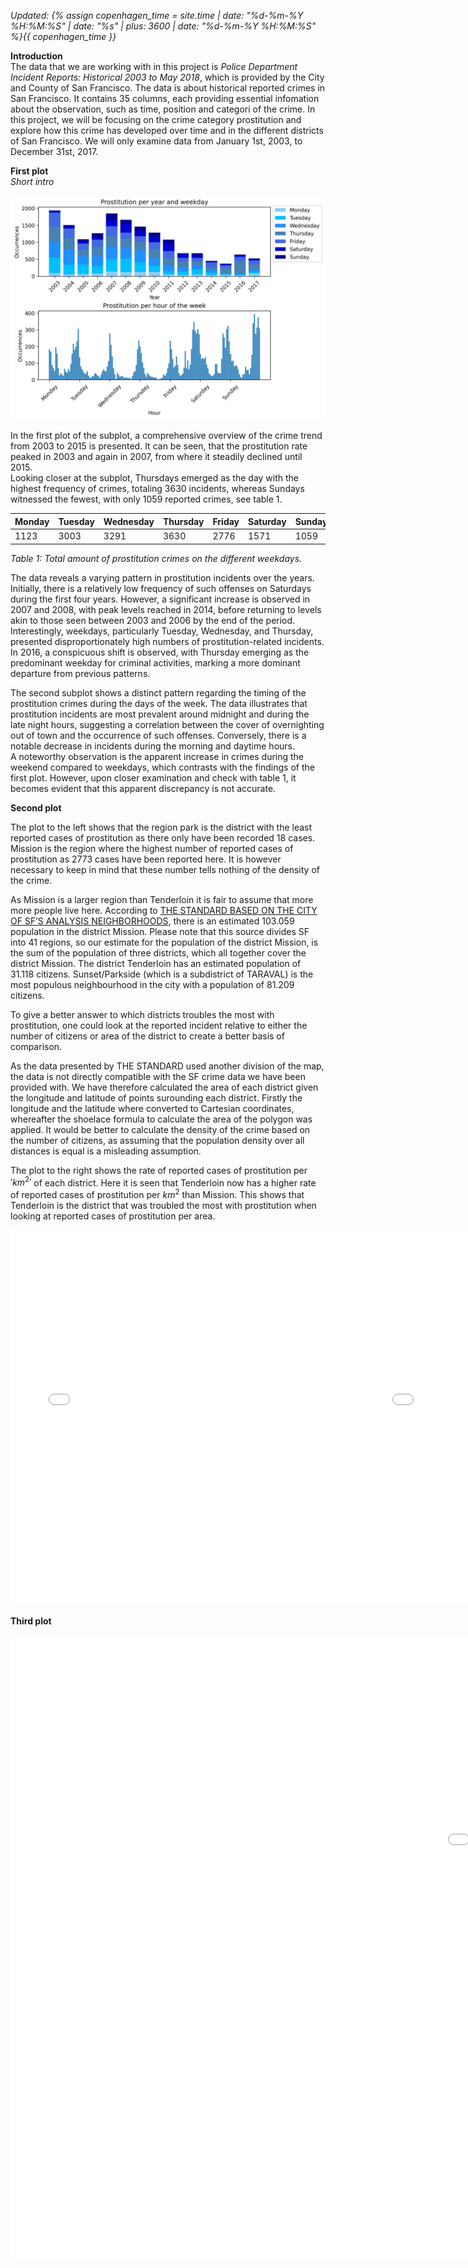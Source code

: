 *Updated: {% assign copenhagen_time = site.time | date: "%d-%m-%Y %H:%M:%S" | date: "%s" | plus: 3600 | date: "%d-%m-%Y %H:%M:%S" %}{{ copenhagen_time }}*


__Introduction__\
The data that we are working with in this project is *Police Department Incident Reports: Historical 2003 to May 2018*, which is provided by the City and County of San Francisco. The data is about historical reported crimes in San Francisco. It contains 35 columns, each providing essential infomation about the observation, such as time, position and categori of the crime. In this project, we will be focusing on the crime category prostitution and explore how this crime has developed over time and in the different districts of San Francisco. We will only examine data from January 1st, 2003, to December 31st, 2017.


__First plot__\
_Short intro_

![One time-series / bar chart](/A2/plot1.png)

In the first plot of the subplot, a comprehensive overview of the crime trend from 2003 to 2015 is presented. It can be seen, that the prostitution rate peaked in 2003 and again in 2007, from where it steadily declined until 2015.\
Looking closer at the subplot, Thursdays emerged as the day with the highest frequency of crimes, totaling 3630 incidents, whereas Sundays witnessed the fewest, with only 1059 reported crimes, see table 1.

| Monday | Tuesday | Wednesday | Thursday | Friday | Saturday | Sunday |
|--------|---------|-----------|----------|--------|----------|--------|
|  1123  |   3003  | 3291      | 3630     | 2776   | 1571     | 1059   |

_Table 1: Total amount of prostitution crimes on the different weekdays._

The data reveals a varying pattern in prostitution incidents over the years. Initially, there is a relatively low frequency of such offenses on Saturdays during the first four years. However, a significant increase is observed in 2007 and 2008, with peak levels reached in 2014, before returning to levels akin to those seen between 2003 and 2006 by the end of the period.\
Interestingly, weekdays, particularly Tuesday, Wednesday, and Thursday, presented disproportionately high numbers of prostitution-related incidents. In 2016, a conspicuous shift is observed, with Thursday emerging as the predominant weekday for criminal activities, marking a more dominant departure from previous patterns.

The second subplot shows a distinct pattern regarding the timing of the prostitution crimes during the days of the week. 
The data illustrates that prostitution incidents are most prevalent around midnight and during the late night hours, suggesting a correlation between the cover of overnighting out of town and the occurrence of such offenses. Conversely, there is a notable decrease in incidents during the morning and daytime hours.\
A noteworthy observation is the apparent increase in crimes during the weekend compared to weekdays, which contrasts with the findings of the first plot. However, upon closer examination and check with table 1, it becomes evident that this apparent discrepancy is not accurate.


__Second plot__

The plot to the left shows that the region park is the district with the least reported cases of prostitution as there only have been recorded 18 cases. Mission is the region where the highest number of reported cases of prostitution as 2773 cases have been reported here. It is however necessary to keep in mind that these number tells nothing of the density of the crime.

As Mission is a larger region than Tenderloin it is fair to assume that more more people live here. According to [THE STANDARD BASED ON THE CITY OF SF’S ANALYSIS NEIGHBORHOODS], there is an estimated 103.059 population in the district Mission. Please note that this source divides SF into 41 regions, so our estimate for the population of the district Mission, is the sum of the population of three districts, which all together cover the district Mission. The district Tenderloin has an estimated population of 31.118 citizens. Sunset/Parkside (which is a subdistrict of TARAVAL) is the most populous neighbourhood in the city with a population of 81.209 citizens.

To give a better answer to which districts troubles the most with prostitution, one could look at the reported incident relative to either the number of citizens or area of the district to create a better basis of comparison.

As the data presented by THE STANDARD used another division of the map, the data is not directly compatible with the SF crime data we have been provided with. We have therefore calculated the area of each district given the longitude and latitude of points surounding each district. Firstly the longitude and the latitude where converted to Cartesian coordinates, whereafter the shoelace formula to calculate the area of the polygon was applied. It would be better to calculate the density of the crime based on the number of citizens, as assuming that the population density over all distances is equal is a misleading assumption.

The plot to the right shows the rate of reported cases of prostitution per $'km^2'$ of each district. Here it is seen that Tenderloin now has a higher rate of reported cases of prostitution per $km^2$ than Mission. This shows that Tenderloin is the district that was troubled the most with prostitution when looking at reported cases of prostitution per area. 

[THE STANDARD BASED ON THE CITY OF SF’S ANALYSIS NEIGHBORHOODS]: https://sfstandard.com/2022/12/08/san-francisco-neighborhood-new-census-data-maps/

<div style="display: flex; justify-content: space-between;">
    <div>
        <embed 
                     type="text/html" 
                     src="/A2/plot21.html"
                     width="550"
                     height="600"
                     >
    </div>
    <div>
        <embed 
                     type="text/html" 
                     src="/A2/plot22.html"
                     width="550"
                     height="600"
                     >
    </div>
</div>



__Third plot__

<embed 
       type="text/html" 
       src="/bokeh_prostitution.html"
       width="2000"
       height="1000"
       >
</embed>
